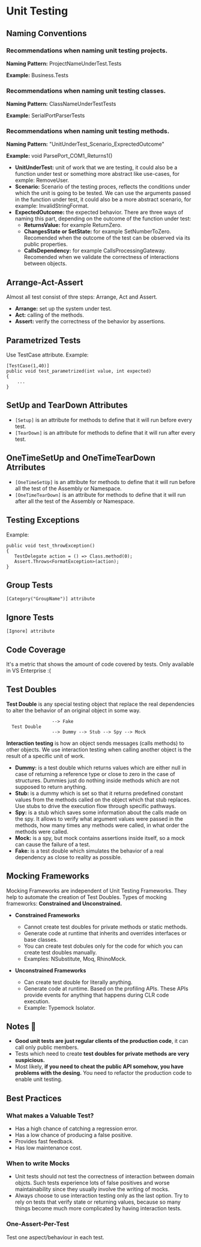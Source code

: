 # Unit Testing
## Naming Conventions
### Recommendations when naming unit testing projects.
**Naming Pattern:** ProjectNameUnderTest.Tests

**Example:** Business.Tests

### Recommendations when naming unit testing classes.
**Naming Pattern:** ClassNameUnderTestTests

**Example:** SerialPortParserTests

### Recommendations when naming unit testing methods.

**Naming Pattern:** "UnitUnderTest_Scenario_ExprectedOutcome"

**Example:** void ParsePort_COM1_Returns1()

- **UnitUnderTest:** unit of work that we are testing, it could also be a function under test or something more abstract like use-cases, for exmple: RemoveUser.
- **Scenario:** Scenario of the testing proces, reflects the conditions under which the unit is going to be tested. We can use the arguments passed in the function under test, it could also be a more abstract scenario, for example: InvalidStringFormat.
- **ExpectedOutcome:** the expected behavior. There are three ways of naming this part, depending on the outcome of the function under test:
    - **ReturnsValue:** for example ReturnZero.
    - **ChangesState or SetState:** for example SetNumberToZero. Recomended when the outcome of the test can be observed via its public properties.
    - **CallsDependency:** for example CallsProcessingGateway. Recomended when we validate the correctness of interactions between objects.

## Arrange-Act-Assert
Almost all test consist of thre steps: Arrange, Act and Assert.
- **Arrange:** set up the system under test.
- **Act:** calling of the methods.
- **Assert:** verify the correctness of the behavior by assertions.

## Parametrized Tests
Use TestCase attribute. Example:

```
[TestCase(1,40)]
public void test_parametrized(int value, int expected)
{
    ...
}
```

## SetUp and TearDown Attributes
- `[Setup]` is an attribute for methods to define that it will run before every test.
- `[TearDown]` is an attribute for methods to define that it will run after every test.

## OneTimeSetUp and OneTimeTearDown Atrributes
- `[OneTimeSetUp]` is an attribute for methods to define that it will run before all the test of the Assembly or Namespace.
- `[OneTimeTearDown]` is an attribute for methods to define that it will run after all the test of the Assembly or Namespace.

## Testing Exceptions
Example:
```
public void test_throwException()
{
   TestDelegate action = () => Class.method(0);
   Assert.Throws<FormatException>(action);
}
```

## Group Tests
```
[Category("GroupName")] attribute
```

## Ignore Tests
```
[Ignore] attribute
```

## Code Coverage
It's a metric that shows the amount of code covered by tests. Only available in VS Enterprise :(

## Test Doubles
**Test Double** is any special testing object that replace the real dependencies to alter the behavior of an original object in some way.
```
                 --> Fake  
  Test Double   
                 --> Dummy --> Stub --> Spy --> Mock
```

**Interaction testing** is how an object sends messages (calls methods) to other objects. We use interaction testing when calling another object is the result of a specific unit of work.

- **Dummy:** is a test double which returns values which are either null in case of returning a reference type or close to zero in the case of structures. Dummies just do nothing inside methods which are not supposed to return anything.
- **Stub:** is a dummy which is set so that it returns predefined constant values from the methods called on the object which that stub replaces. Use stubs to drive the execution flow through specific pathways.
- **Spy:** is a stub which saves some information about the calls made on the spy. It allows to verify what argument values were passed in the methods, how many times any methods were called, in what order the methods were called.
- **Mock:** is a spy, but mock contains assertions inside itself, so a mock can cause the failure of a test.
- **Fake:** is a test double which simulates the behavior of a real dependency as close to reality as possible.

## Mocking Frameworks
Mocking Frameworks are independent of Unit Testing Frameworks. They help to automate the creation of Test Doubles.
Types of mocking frameworks: **Constrained and Unconstrained.**

- **Constrained Frameworks**
    - Cannot create test doubles for private methods or static methods.
    - Generate code at runtime that inherits and overrides interfaces or base classes.
    - You can create test dobules only for the code for which you can create test doubles manually.
    - Examples: NSubstitute, Moq, RhinoMock.

- **Unconstrained Frameworks**
    - Can create test double for literally anything.
    - Generate code at runtime. Based on the profiling APIs. These APIs provide events for anything that happens during CLR code execution.
    - Example: Typemock Isolator.

## Notes 👀
- **Good unit tests are just regular clients of the production code**, it can call only public members.
- Tests which need to create **test doubles for private methods are very suspicious.**
- Most likely, **if you need to cheat the public API somehow, you have problems with the desing.** You need to refactor the production code to enable unit testing.

## Best Practices
### What makes a Valuable Test?
- Has a high chance of catching a regression error.
- Has a low chance of producing a false positive.
- Provides fast feedback.
- Has low maintenance cost.

### When to write Mocks
- Unit tests should not test the correctness of interaction between domain objcts. Such tests experience lots of false positives and worse maintainability since they usually involve the writing of mocks.
- Always choose to use interaction testing only as the last option. Try to rely on tests that verify state or returning values, because so many things become much more complicated by having interaction tests.

### One-Assert-Per-Test
Test one aspect/behaviour in each test.
